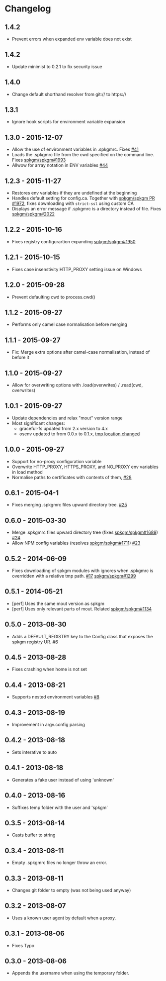 # Changelog

## 1.4.2

- Prevent errors when expanded env variable does not exist

## 1.4.2

- Update minimist to 0.2.1 to fix security issue

## 1.4.0

- Change default shorthand resolver from git:// to https://

## 1.3.1

- Ignore hook scripts for environment variable expansion

## 1.3.0 - 2015-12-07

- Allow the use of environment variables in .spkgmrc. Fixes [#41](https://github.com/spkgm/config/issues/41)
- Loads the .spkgmrc file from the cwd specified on the command line. Fixes [spkgm/spkgm#1993](https://github.com/spkgm/spkgm/issues/1993)
- Allwow for array notation in ENV variables [#44](https://github.com/spkgm/config/issues/44)

## 1.2.3 - 2015-11-27

- Restores env variables if they are undefined at the beginning
- Handles default setting for config.ca. Together with [spkgm/spkgm PR #1972](https://github.com/spkgm/spkgm/pull/1972), fixes downloading with `strict-ssl` using custom CA
- Displays an error message if .spkgmrc is a directory instead of file. Fixes [spkgm/spkgm#2022](https://github.com/spkgm/spkgm/issues/2022)

## 1.2.2 - 2015-10-16
- Fixes registry configurartion expanding [spkgm/spkgm#1950](https://github.com/spkgm/spkgm/issues/1950)

## 1.2.1 - 2015-10-15
- Fixes case insenstivity HTTP_PROXY setting issue on Windows

## 1.2.0 - 2015-09-28
- Prevent defaulting cwd to process.cwd()

## 1.1.2 - 2015-09-27
- Performs only camel case normalisation before merging

## 1.1.1 - 2015-09-27
- Fix: Merge extra options after camel-case normalisation, instead of before it

## 1.1.0 - 2015-09-27
- Allow for overwriting options with .load(overwrites) / .read(cwd, overwrites)

## 1.0.1 - 2015-09-27
- Update dependencies and relax "mout" version range
- Most significant changes:
  - graceful-fs updated from 2.x version to 4.x
  - osenv updated to from 0.0.x to 0.1.x, [tmp location changed](https://github.com/npm/osenv/commit/d6eddbc026538b09026b1dbd60fbc081a8c67e03)

## 1.0.0 - 2015-09-27
- Support for no-proxy configuration variable
- Overwrite HTTP_PROXY, HTTPS_PROXY, and NO_PROXY env variables in load method
- Normalise paths to certificates with contents of them, [#28](https://github.com/spkgm/config/pull/28)

## 0.6.1 - 2015-04-1
- Fixes merging .spkgmrc files upward directory tree. [#25](https://github.com/spkgm/config/issues/25)

## 0.6.0 - 2015-03-30
- Merge .spkgmrc files upward directory tree (fixes [spkgm/spkgm#1689](https://github.com/spkgm/spkgm/issues/1689)) [#24](https://github.com/spkgm/config/pull/24)
- Allow NPM config variables (resolves [spkgm/spkgm#1711](https://github.com/spkgm/spkgm/issues/1711)) [#23](https://github.com/spkgm/config/pull/23)

## 0.5.2 - 2014-06-09
- Fixes downloading of spkgm modules with ignores when .spkgmrc is overridden with a relative tmp path. [#17](https://github.com/spkgm/config/issues/17) [spkgm/spkgm#1299](https://github.com/spkgm/spkgm/issues/1299)

## 0.5.1 - 2014-05-21
- [perf] Uses the same mout version as spkgm
- [perf] Uses only relevant parts of mout. Related [spkgm/spkgm#1134](https://github.com/spkgm/spkgm/pull/1134)

## 0.5.0 - 2013-08-30
- Adds a DEFAULT_REGISTRY key to the Config class that exposes the spkgm registry UR. [#6](https://github.com/spkgm/config/issues/6)

## 0.4.5 - 2013-08-28
- Fixes crashing when home is not set

## 0.4.4 - 2013-08-21
- Supports nested environment variables [#8](https://github.com/spkgm/config/issues/8)

## 0.4.3 - 2013-08-19
- Improvement in argv.config parsing

## 0.4.2 - 2013-08-18
- Sets interative to auto

## 0.4.1 - 2013-08-18
- Generates a fake user instead of using 'unknown'

## 0.4.0 - 2013-08-16
- Suffixes temp folder with the user and 'spkgm'

## 0.3.5 - 2013-08-14
- Casts buffer to string

## 0.3.4 - 2013-08-11
- Empty .spkgmrc files no longer throw an error.

## 0.3.3 - 2013-08-11
- Changes git folder to empty (was not being used anyway)

## 0.3.2 - 2013-08-07
- Uses a known user agent by default when a proxy.

## 0.3.1 - 2013-08-06
- Fixes Typo

## 0.3.0 - 2013-08-06
- Appends the username when using the temporary folder.
